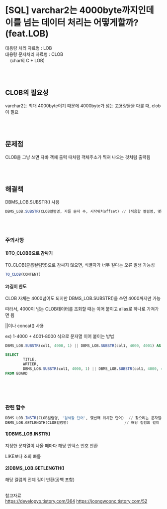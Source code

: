 # [SQL] varchar2는 4000byte까지인데 이를 넘는 데이터 처리는 어떻게할까? (feat.LOB)


대용량 처리 자료형 : LOB    
대용량 문자처리 자료형 : CLOB     
&nbsp;&nbsp;&nbsp;&nbsp;(char의 C + LOB)     



<br><br>

## CLOB의 필요성
varchar2는 최대 4000byte이기 때문에 4000byte가 넘는 고용량들을 다룰 때, clob이 필요

<br><br>

## 문제점
CLOB을 그냥 쓰면 자바 객체 출력 때처럼 객체주소가 찍혀 나오는 것처럼 출력됨

<br><br>

## 해결책
DBMS_LOB.SUBSTR() 사용

```sql
DBMS_LOB.SUBSTR(CLOB컬럼명, 자를 문자 수, 시작위치offset) // (적용할 컬럼명, 몇개를 가져올 지, 시작위치)
```
<br><br>

### 주의사항
#### 1)TO_CLOB()으로 감싸기
TO_CLOB(클롭컬럼명)으로 감싸지 않으면, 식별자가 너무 길다는 오류 발생 가능성

```sql
TO_CLOB(CONTENT)
```

#### 2)길이 한도

CLOB 자체는 4000넘어도 되지만 DBMS_LOB.SUBSTR()을 쓰면 4000까지만 가능

따라서, 4000이 넘는 CLOB데이터를 조회할 때는 이어 붙이고 alias로 하나로 가져가면 됨

||이나 concat() 사용

ex) 1-4000 + 4001-8000 식으로 문자열 이어 붙이는 방법

```sql
DBMS_LOB.SUBSTR(col1, 4000, 1) || DBMS_LOB.SUBSTR(col1, 4000, 4001) AS CONTENTS 
```

```sql
SELECT 
		TITLE, 
		WRTIER,
		DBMS_LOB.SUBSTR(col1, 4000, 1) || DBMS_LOB.SUBSTR(col1, 4000, 4001) AS **CONTENTS**
FROM BOARD

```
<br><br><br>

### 관련 함수
```sql
DBMS_LOB.INSTR(CLOB컬럼명, '검색할 단어', 몇번째 위치한 단어)  // 찾으려는 문자열의 인덱스번호 반환
DBMS_LOB.GETLENGTH(CLOB컬럼명)                         // 해당 컬럼의 길이 반환
```

#### 1)DBMS_LOB.INSTR()

지정한 문자열이 나올 때마다 해당 인덱스 번호 반환

LIKE보다 조회 빠름

#### 2)DBMS_LOB.GETLENGTH()

해당 컬럼의 전체 길이 반환(공백 포함)
<br><br>


참고자료    
https://developyo.tistory.com/364
https://joongwoonc.tistory.com/52


